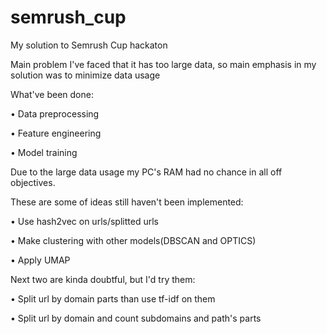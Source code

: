 # semrush_cup
My solution to Semrush Cup hackaton

Main problem I've faced that it has too large data, so main emphasis in my solution was to minimize data usage

What've been done:

• Data preprocessing

• Feature engineering

• Model training
<!-- • Clustering via K-Means(I'll add file later) -->
Due to the large data usage my PC's RAM had no chance in all off objectives.


These are some of ideas still haven't been implemented:

• Use hash2vec on urls/splitted urls

• Make clustering with other models(DBSCAN and OPTICS)

• Apply UMAP

Next two are kinda doubtful, but I'd try them:

• Split url by domain parts than use tf-idf on them

• Split url by domain and count subdomains and path's parts
